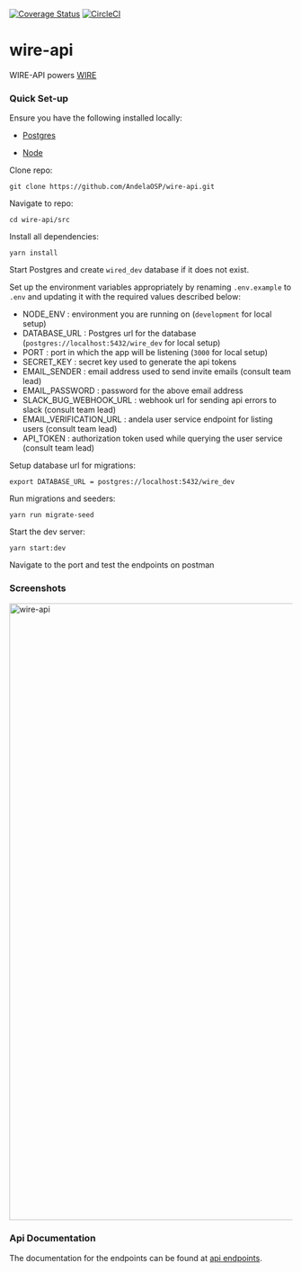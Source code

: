 [![Coverage Status](https://coveralls.io/repos/github/AndelaOSP/wire-api/badge.svg?branch=develop)](https://coveralls.io/github/AndelaOSP/wire-api?branch=develop)
[![CircleCI](https://circleci.com/gh/AndelaOSP/wire-api/tree/develop.svg?style=svg)](https://circleci.com/gh/AndelaOSP/wire-api/tree/develop)

# wire-api

WIRE-API powers [WIRE](https://github.com/AndelaOSP/wire)

### Quick Set-up

Ensure you have the following installed locally:

* [Postgres](https://www.postgresql.org/)

* [Node](https://nodejs.org/en/)

Clone repo:
```
git clone https://github.com/AndelaOSP/wire-api.git
```

Navigate to repo:
```
cd wire-api/src
```

Install all dependencies:

```
yarn install
```

Start Postgres and create `wired_dev` database if it does not exist.

Set up the environment variables appropriately by renaming `.env.example` to `.env` and updating it with the required values described below:
- NODE_ENV : environment you are running on (`development` for local setup)
- DATABASE_URL : Postgres url for the database (`postgres://localhost:5432/wire_dev` for local setup)
- PORT : port in which the app will be listening (`3000` for local setup)
- SECRET_KEY : secret key used to generate the api tokens
- EMAIL_SENDER : email address used to send invite emails (consult team lead)
- EMAIL_PASSWORD : password for the above email address
- SLACK_BUG_WEBHOOK_URL : webhook url for sending api errors to slack (consult team lead)
- EMAIL_VERIFICATION_URL : andela user service endpoint for listing users (consult team lead)
- API_TOKEN : authorization token used while querying the user service (consult team lead)

Setup database url for migrations:
```
export DATABASE_URL = postgres://localhost:5432/wire_dev
```

Run migrations and seeders:
```
yarn run migrate-seed
```

Start the dev server:

```
yarn start:dev
```

Navigate to the port and test the endpoints on postman

### Screenshots

<img width="1097" alt="wire-api" src="https://user-images.githubusercontent.com/16113214/30543777-f7e5ad12-9c8c-11e7-80e0-b5fd3fa36546.png">

### Api Documentation
The documentation for the endpoints can be found at [api endpoints][a7b389c1].

  [a7b389c1]: https://github.com/AndelaOSP/wire-api/blob/develop/docs/endpoints.md "Api Endpoints"
